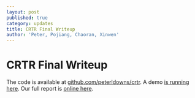 ```yaml
---
layout: post
published: true
category: updates
title: CRTR Final Writeup
author: 'Peter, Pojiang, Chaoran, Xinwen'
---
```

# CRTR Final Writeup

The code is available at [github.com/peterldowns/crtr](https://github.com/peterldowns/crtr). A demo [is running here](http://peterdowns.com:8091). Our full report is [online here](https://github.com/peterldowns/crtr/blob/master/design-report.pdf).
